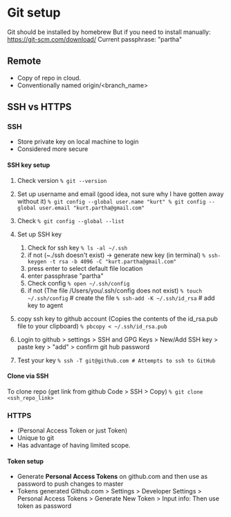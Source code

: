 # Git setup
Git should be installed by homebrew
But if you need to install manually: https://git-scm.com/download/
Current passphrase: "partha"

## Remote
- Copy of repo in cloud.
- Conventionally named origin/<branch_name>

## SSH vs HTTPS

### SSH
- Store private key on local machine to login
- Considered more secure

#### SSH key setup
1. Check version `% git --version`
2. Set up username and email (good idea, not sure why I have gotten away without it)
`
    % git config --global user.name "kurt"
    % git config --global user.email "kurt.partha@gmail.com"
`
3. Check `% git config --global --list`
4. Set up SSH key
    1. Check for ssh key `% ls -al ~/.ssh`
    2. if not (~./ssh doesn't exist) -> generate new key (in terminal) `% ssh-keygen -t rsa -b 4096 -C "kurt.partha@gmail.com"`
    3. press enter to select default file location
    4. enter passphrase "partha"
    5. Check config `% open ~/.ssh/config`
    6. if not (The file /Users/you/.ssh/config does not exist) 
        `% touch ~/.ssh/config` # create the file
        `% ssh-add -K ~/.ssh/id_rsa` # add key to agent

5. copy ssh key to github account (Copies the contents of the id_rsa.pub file to your clipboard) `% pbcopy < ~/.ssh/id_rsa.pub`

6. Login to github > settings > SSH and GPG Keys > New/Add SSH key > paste key > "add" > confirm git hub password

7. Test your key `% ssh -T git@github.com # Attempts to ssh to GitHub`

#### Clone via SSH

To clone repo (get link from github Code > SSH > Copy) `% git clone <ssh_repo_link>`

### HTTPS 
- (Personal Access Token or just Token)
- Unique to git
- Has advantage of having limited scope. 

#### Token setup
- Generate **Personal Access Tokens** on github.com and then use as password to push changes to master
- Tokens generated Github.com > Settings > Developer Settings > Personal Access Tokens > Generate New Token > Input info: Then use token as password

